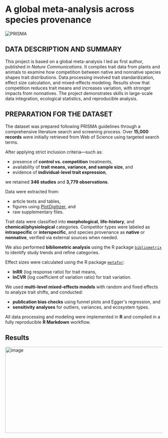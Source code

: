 # A global meta-analysis across species provenance

![PRISMA](https://github.com/user-attachments/assets/62745864-6dbb-4d51-8c98-f927d4c260d1)

## DATA DESCRIPTION AND SUMMARY

This project is based on a global meta-analysis I led as first author, published in *Nature Communications*. It compiles trait data from plants and animals to examine how competition between native and nonnative species shapes trait distributions. Data processing involved trait standardization, effect size calculation, and mixed-effects modeling. Results show that competition reduces trait means and increases variation, with stronger impacts from nonnatives. The project demonstrates skills in large-scale data integration, ecological statistics, and reproducible analysis.


## PREPARATION FOR THE DATASET

The dataset was prepared following PRISMA guidelines through a comprehensive literature search and screening process. Over **15,000 records** were initially retrieved from Web of Science using targeted search terms.

After applying strict inclusion criteria—such as:
- presence of **control vs. competition** treatments,
- availability of **trait means, variance, and sample size**, and
- evidence of **individual-level trait expression**,

we retained **346 studies** and **3,779 observations**.

Data were extracted from:
- article texts and tables,
- figures using [PlotDigitizer](https://plotdigitizer.com/app), and
- raw supplementary files.

Trait data were classified into **morphological**, **life-history**, and **chemical/physiological** categories. Competitor types were labeled as **intraspecific** or **interspecific**, and species provenance as **native** or **nonnative**, verified via external sources when needed.

We also performed **bibliometric analysis** using the R package [`bibliometrix`](https://www.bibliometrix.org/) to identify study trends and refine categories.

Effect sizes were calculated using the R package [`metafor`](https://www.metafor-project.org/):
- **lnRR** (log response ratio) for trait means,
- **lnCVR** (log coefficient of variation ratio) for trait variation.

We used **multi-level mixed-effects models** with random and fixed effects to analyze trait shifts, and conducted:
- **publication bias checks** using funnel plots and Egger's regression, and
- **sensitivity analyses** for outliers, variances, and ecosystem types.

All data processing and modeling were implemented in **R** and compiled in a fully reproducible **R Markdown** workflow.

## Results

<img width="896" height="276" alt="image" src="https://github.com/user-attachments/assets/b140bc92-8f6f-49d4-bcfa-34e60364a3d3" />
